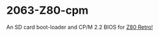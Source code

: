 # 2063-Z80-cpm
An SD card boot-loader and CP/M 2.2 BIOS for [Z80 Retro!](https://github.com/johnwinans/2063-Z80)


